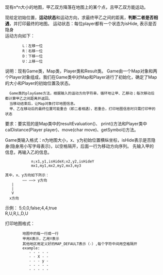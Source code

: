 现有n*n大小的地图，甲乙双方降落在地图上的某个点，且甲乙双方能运动。

现给定初始位置，**运动状态**和运动方向，求最终甲乙之间的距离，**判断二者是否相遇**，并打印最终的地图。
运动状态：每位player都有一个状态为isHide, 表示是否隐身  
运动方向如下：

            L：左移一位
            R：右移一位
            D：下移一位
            U：上移一位

说明：现有Game类，Map类，Player类和Result类。 
Game由一个Map对象和两个Player对象组成，我们在Game类中对Map和Player进行了初始化，确定了Map的大小和Player的初始位置及状态。

	  Game类的playGame方法，根据输入的运动方向字符串，循环地让甲、乙移动；每次移动后都计算甲乙之间距离并返回。
	  当移动结束后，让Map对象打印地图信息。
	  甲、乙在移动后的最终位置可能重合（即二者相遇），若重合，打印地图信息时只需打印甲的状态

要求：要实现的是Map类中的resultEvaluation()、 print()方法和Player类中calDistance(Player player)、move(char move)、getSymbol()方法。
	  
Game类输入格式：n为地图大小，x、y为初始位置横纵坐标，isHide表示是否隐身(隐身用小写字母表示)，以空格隔开，后面一行为移动方向序列。
先输入甲的信息，再输入乙的信息。

                n;x1,y1,isHideX;x2,y2,isHideY
                mx1,my1,mx2,my2,mx3,my3

	其中，x、y方向如下所示：
		    —— ——> y方向
	   |
	   |
	   V
	  x方向
	  
示例：   		5;0,0,false;4,4,true  
                 R,U,R,L,D,U

打印地图格式：

            地图中的每一行成一行
            甲用X表示，乙用Y表示
            其他地区用定义好的MAP_DEFAULT表示（-）,每个字符中间用空格隔开
            example:
               - - - - -  
               - - X - -  
               - - - y -  
               - - - - -  
               - - - - -
               